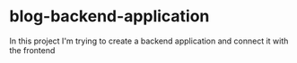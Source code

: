 # blog-backend-application
In this project I'm trying to create a backend application and connect it with the frontend
